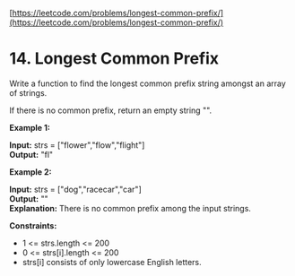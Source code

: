 [https://leetcode.com/problems/longest-common-prefix/](https://leetcode.com/problems/longest-common-prefix/)

# 14. Longest Common Prefix

Write a function to find the longest common prefix string amongst an array of strings.

If there is no common prefix, return an empty string "".

 

**Example 1:**

**Input:** strs = ["flower","flow","flight"]  
**Output:** "fl"  

**Example 2:**

**Input:** strs = ["dog","racecar","car"]  
**Output:** ""  
**Explanation:** There is no common prefix among the input strings.
 

**Constraints:**

- 1 <= strs.length <= 200
- 0 <= strs[i].length <= 200
- strs[i] consists of only lowercase English letters.